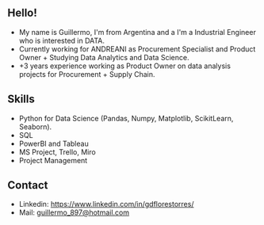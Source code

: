 ## Hello!
* My name is Guillermo, I'm from Argentina and a I'm a Industrial Engineer who is interested in DATA.
* Currently working for ANDREANI as Procurement Specialist and Product Owner + Studying Data Analytics and Data Science.
* +3 years experience working as Product Owner on data analysis projects for Procurement + Supply Chain.

## Skills
* Python for Data Science (Pandas, Numpy, Matplotlib, ScikitLearn, Seaborn).
* SQL
* PowerBI and Tableau
* MS Project, Trello, Miro
* Project Management

## Contact
* Linkedin: https://www.linkedin.com/in/gdflorestorres/
* Mail: guillermo_897@hotmail.com
